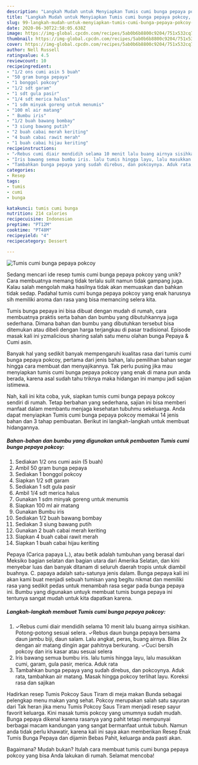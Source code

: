 ```yaml
---
description: "Langkah Mudah untuk Menyiapkan Tumis cumi bunga pepaya pokcoy, Menggugah Selera"
title: "Langkah Mudah untuk Menyiapkan Tumis cumi bunga pepaya pokcoy, Menggugah Selera"
slug: 99-langkah-mudah-untuk-menyiapkan-tumis-cumi-bunga-pepaya-pokcoy-menggugah-selera
date: 2020-06-30T22:58:05.638Z
image: https://img-global.cpcdn.com/recipes/5ab0b6b8800c9204/751x532cq70/tumis-cumi-bunga-pepaya-pokcoy-foto-resep-utama.jpg
thumbnail: https://img-global.cpcdn.com/recipes/5ab0b6b8800c9204/751x532cq70/tumis-cumi-bunga-pepaya-pokcoy-foto-resep-utama.jpg
cover: https://img-global.cpcdn.com/recipes/5ab0b6b8800c9204/751x532cq70/tumis-cumi-bunga-pepaya-pokcoy-foto-resep-utama.jpg
author: Nell Russell
ratingvalue: 4.5
reviewcount: 10
recipeingredient:
- "1/2 ons cumi asin 5 buah"
- "50 gram bunga pepaya"
- "1 bonggol pokcoy"
- "1/2 sdt garam"
- "1 sdt gula pasir"
- "1/4 sdt merica halus"
- "1 sdm minyak goreng untuk menumis"
- "100 ml air matang"
- " Bumbu iris"
- "1/2 buah bawang bombay"
- "3 siung bawang putih"
- "2 buah cabai merah keriting"
- "4 buah cabai rawit merah"
- "1 buah cabai hijau keriting"
recipeinstructions:
- "✓Rebus cumi diair mendidih selama 10 menit lalu buang airnya sisihkan. Potong-potong sesuai selera. ✓Rebus daun bunga pepaya bersama daun jambu biji, daun salam. Lalu angkat, peras, buang airnya. Bilas 2x dengan air matang dingin agar pahitnya berkurang. ✓Cuci bersih pokcoy dan iris kasar atau sesuai selera"
- "Iris bawang semua bumbu iris. lalu tumis hingga layu, lalu masukkan cumi, garam, gula pasir, merica. Aduk rata"
- "Tambahkan bunga pepaya yang sudah direbus, dan pokcoynya. Aduk rata, tambahkan air matang. Masak hingga pokcoy terlihat layu. Koreksi rasa dan sajikan"
categories:
- Resep
tags:
- tumis
- cumi
- bunga

katakunci: tumis cumi bunga 
nutrition: 214 calories
recipecuisine: Indonesian
preptime: "PT12M"
cooktime: "PT48M"
recipeyield: "4"
recipecategory: Dessert

---
```



![Tumis cumi bunga pepaya pokcoy](https://img-global.cpcdn.com/recipes/5ab0b6b8800c9204/751x532cq70/tumis-cumi-bunga-pepaya-pokcoy-foto-resep-utama.jpg)

Sedang mencari ide resep tumis cumi bunga pepaya pokcoy yang unik? Cara membuatnya memang tidak terlalu sulit namun tidak gampang juga. Kalau salah mengolah maka hasilnya tidak akan memuaskan dan bahkan tidak sedap. Padahal tumis cumi bunga pepaya pokcoy yang enak harusnya sih memiliki aroma dan rasa yang bisa memancing selera kita.

Tumis bunga pepaya ini bisa dibuat dengan mudah di rumah, cara membuatnya praktis serta bahan dan bumbu yang dibutuhkannya juga sederhana. Dimana bahan dan bumbu yang dibutuhkan tersebut bisa ditemukan atau dibeli dengan harga terjangkau di pasar tradisional. Episode masak kali ini yzmalicious sharing salah satu menu olahan bunga Pepaya &amp; Cumi asin.

Banyak hal yang sedikit banyak mempengaruhi kualitas rasa dari tumis cumi bunga pepaya pokcoy, pertama dari jenis bahan, lalu pemilihan bahan segar hingga cara membuat dan menyajikannya. Tak perlu pusing jika mau menyiapkan tumis cumi bunga pepaya pokcoy yang enak di mana pun anda berada, karena asal sudah tahu triknya maka hidangan ini mampu jadi sajian istimewa.


Nah, kali ini kita coba, yuk, siapkan tumis cumi bunga pepaya pokcoy sendiri di rumah. Tetap berbahan yang sederhana, sajian ini bisa memberi manfaat dalam membantu menjaga kesehatan tubuhmu sekeluarga. Anda dapat menyiapkan Tumis cumi bunga pepaya pokcoy memakai 14 jenis bahan dan 3 tahap pembuatan. Berikut ini langkah-langkah untuk membuat hidangannya.

<!--inarticleads1-->

##### Bahan-bahan dan bumbu yang digunakan untuk pembuatan Tumis cumi bunga pepaya pokcoy:

1. Sediakan 1/2 ons cumi asin (5 buah)
1. Ambil 50 gram bunga pepaya
1. Sediakan 1 bonggol pokcoy
1. Siapkan 1/2 sdt garam
1. Sediakan 1 sdt gula pasir
1. Ambil 1/4 sdt merica halus
1. Gunakan 1 sdm minyak goreng untuk menumis
1. Siapkan 100 ml air matang
1. Gunakan  Bumbu iris
1. Sediakan 1/2 buah bawang bombay
1. Sediakan 3 siung bawang putih
1. Gunakan 2 buah cabai merah keriting
1. Siapkan 4 buah cabai rawit merah
1. Siapkan 1 buah cabai hijau keriting


Pepaya (Carica papaya L.), atau betik adalah tumbuhan yang berasal dari Meksiko bagian selatan dan bagian utara dari Amerika Selatan, dan kini menyebar luas dan banyak ditanam di seluruh daerah tropis untuk diambil buahnya. C. papaya adalah satu-satunya jenis dalam. Bunga pepaya kali ini akan kami buat menjadi sebuah tumisan yang begitu nikmat dan memiliki rasa yang sedikit pedas untuk menambah rasa segar pada bunga pepaya ini. Bumbu yang digunakan untuyk membuat tumis bunga pepaya ini tentunya sangat mudah untuk kita dapatkan karena. 

<!--inarticleads2-->

##### Langkah-langkah membuat Tumis cumi bunga pepaya pokcoy:

1. ✓Rebus cumi diair mendidih selama 10 menit lalu buang airnya sisihkan. Potong-potong sesuai selera. ✓Rebus daun bunga pepaya bersama daun jambu biji, daun salam. Lalu angkat, peras, buang airnya. Bilas 2x dengan air matang dingin agar pahitnya berkurang. ✓Cuci bersih pokcoy dan iris kasar atau sesuai selera
1. Iris bawang semua bumbu iris. lalu tumis hingga layu, lalu masukkan cumi, garam, gula pasir, merica. Aduk rata
1. Tambahkan bunga pepaya yang sudah direbus, dan pokcoynya. Aduk rata, tambahkan air matang. Masak hingga pokcoy terlihat layu. Koreksi rasa dan sajikan


Hadirkan resep Tumis Pokcoy Saus Tiram di meja makan Bunda sebagai pelengkap menu makan yang sehat. Pokcoy merupakan salah satu sayuran dari Tak heran jika menu Tumis Pokcoy Saus Tiram menjadi resep sayur favorit keluarga. Kini masak tumis pokcoy yang umumnya sudah mudah. Bunga pepaya dikenal karena rasanya yang pahit tetapi mempunyai berbagai macam kandungan yang sangat bermanfaat untuk tubuh. Namun anda tidak perlu khawatir, karena kali ini saya akan memberikan Resep Enak Tumis Bunga Pepaya dan dijamin Bebas Pahit, keluarga anda pasti akan. 

Bagaimana? Mudah bukan? Itulah cara membuat tumis cumi bunga pepaya pokcoy yang bisa Anda lakukan di rumah. Selamat mencoba!
